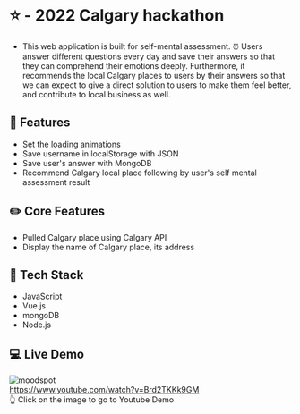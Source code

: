 # ⭐ <MOOD SPOT> - 2022 Calgary hackathon 
- This web application is built for self-mental assessment. ⏰ Users answer different questions every day and save their answers so that they can comprehend their emotions deeply. Furthermore, it recommends the local Calgary places to users by their answers so that we can expect to give a direct solution to users to make them feel better, and contribute to local business as well. 

## 🌱 Features 
- Set the loading animations
- Save username in localStorage with JSON
- Save user's answer with MongoDB
- Recommend Calgary local place following by user's self mental assessment result

## ✏️ Core Features
- Pulled Calgary place using Calgary API
- Display the name of Calgary place, its address

## 📌 Tech Stack
- JavaScript
- Vue.js
- mongoDB
- Node.js

## :computer: Live Demo
![moodspot](https://user-images.githubusercontent.com/97131199/168886674-a66bd60b-feb7-4ef5-9b83-1a5d1554a921.gif)
 <br>
https://www.youtube.com/watch?v=Brd2TKKk9GM <br>
:point_up_2: Click on the image to go to Youtube Demo

